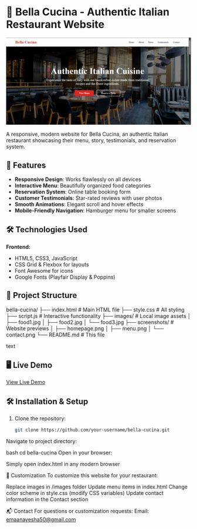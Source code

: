# 🍝 Bella Cucina - Authentic Italian Restaurant Website

![Bella Cucina Home Page](SS1.png)

A responsive, modern website for Bella Cucina, an authentic Italian restaurant showcasing their menu, story, testimonials, and reservation system.

## 🚀 Features

- **Responsive Design**: Works flawlessly on all devices
- **Interactive Menu**: Beautifully organized food categories
- **Reservation System**: Online table booking form
- **Customer Testimonials**: Star-rated reviews with user photos
- **Smooth Animations**: Elegant scroll and hover effects
- **Mobile-Friendly Navigation**: Hamburger menu for smaller screens

## 🛠 Technologies Used

**Frontend:**
- HTML5, CSS3, JavaScript
- CSS Grid & Flexbox for layouts
- Font Awesome for icons
- Google Fonts (Playfair Display & Poppins)

## 📂 Project Structure

bella-cucina/
├── index.html # Main HTML file
├── style.css # All styling
├── script.js # Interactive functionality
├── images/ # Local image assets
│ ├── food1.jpg
│ ├── food2.jpg
│ └── food3.jpg
├── screenshots/ # Website previews
│ ├── homepage.png
│ ├── menu.png
│ └── contact.png
└── README.md # This file

text

## 🖥️ Live Demo

[View Live Demo](https://your-deployment-link.com) 

## 🛠️ Installation & Setup

1. Clone the repository:
   ```bash
   git clone https://github.com/your-username/bella-cucina.git
Navigate to project directory:

bash
cd bella-cucina
Open in your browser:

Simply open index.html in any modern browser

📝 Customization
To customize this website for your restaurant:

Replace images in /images folder
Update menu items in index.html
Change color scheme in style.css (modify CSS variables)
Update contact information in the Contact section

📬 Contact
For questions or customization requests:
Email: emaanayesha50@gmail.com

